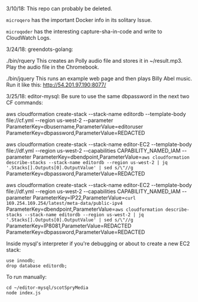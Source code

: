 3/10/18: This repo can probably be deleted. 

`microqero` has the important Docker info in its solitary Issue.

`microqoder` has the interesting capture-sha-in-code and write to CloudWatch Logs.

3/24/18:
greendots-golang:

  ./bin/rquery <judy access token>
    This creates an Polly audio file and stores it in ~/result.mp3.
    Play the audio file in the Chromebook.

  ./bin/jquery
    This runs an example web page and then plays Billy Abel music.
    Run it like this: http://54.201.97.190:8077/

3/25/18:
editor-mysql:
  Be sure to use the same dbpassword in the next two CF commands:

  aws cloudformation create-stack --stack-name editordb --template-body file://cf.yml --region us-west-2 --parameter ParameterKey=dbusername,ParameterValue=editoruser ParameterKey=dbpassword,ParameterValue=REDACTED

  aws cloudformation create-stack --stack-name editor-EC2 --template-body file://df.yml --region us-west-2 --capabilities CAPABILITY_NAMED_IAM --parameter ParameterKey=dbendpoint,ParameterValue=`aws cloudformation describe-stacks --stack-name editordb --region us-west-2 | jq '.Stacks[].Outputs[0].OutputValue' | sed s/\"//g` ParameterKey=dbpassword,ParameterValue=REDACTED

  aws cloudformation create-stack --stack-name editor-EC2 --template-body file://df.yml --region us-west-2 --capabilities CAPABILITY_NAMED_IAM --parameter ParameterKey=IP22,ParameterValue=`curl 169.254.169.254/latest/meta-data/public-ipv4` ParameterKey=dbendpoint,ParameterValue=`aws cloudformation describe-stacks --stack-name editordb --region us-west-2 | jq '.Stacks[].Outputs[0].OutputValue' | sed s/\"//g` ParameterKey=IP8081,ParameterValue=REDACTED ParameterKey=dbpassword,ParameterValue=REDACTED

  Inside mysql's interpreter if you're debugging or about to create a new EC2 stack:
```
use innodb;
drop database editordb;
```

  To run manually:

```
cd ~/editor-mysql/scotSpryMedia
node index.js
```
